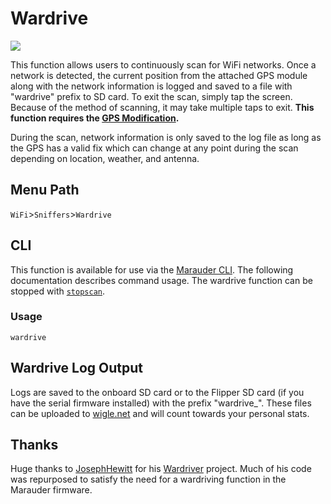 # Wardrive
<a href="https://wigle.net">
<img border="0" src="https://wigle.net/bi/rP_pTNT9Hiwp+cB9UszVQg.png">
</a>  

This function allows users to continuously scan for WiFi networks. Once a network is detected, the current position from the attached GPS module along with the network information is logged and saved to a file with "wardrive" prefix to SD card. To exit the scan, simply tap the screen. Because of the method of scanning, it may take multiple taps to exit. **This function requires the [GPS Modification](gps-modification).**

During the scan, network information is only saved to the log file as long as the GPS has a valid fix which can change at any point during the scan depending on location, weather, and antenna.

## Menu Path
`WiFi`>`Sniffers`>`Wardrive`

## CLI
This function is available for use via the [Marauder CLI](cli). The following documentation describes command usage. The wardrive function can be stopped with [`stopscan`](stopscan).

### Usage
`wardrive`

## Wardrive Log Output
Logs are saved to the onboard SD card or to the Flipper SD card (if you have the serial firmware installed) with the prefix "wardrive_". These files can be uploaded to [wigle.net](https://www.wigle.net) and will count towards your personal stats.

## Thanks
Huge thanks to [JosephHewitt](https://github.com/JosephHewitt/) for his [Wardriver](https://github.com/JosephHewitt/wardriver_rev3/tree/main) project. Much of his code was repurposed to satisfy the need for a wardriving function in the Marauder firmware.